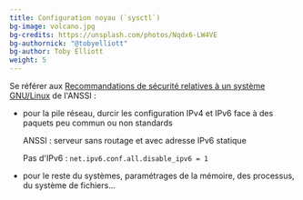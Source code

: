 ```yaml
---
title: Configuration noyau (`sysctl`)
bg-image: volcano.jpg
bg-credits: https://unsplash.com/photos/Nqdx6-LW4VE
bg-authornick: "@tobyelliott"
bg-author: Toby Elliott
weight: 5
---
```

Se référer aux [Recommandations de sécurité relatives à un système GNU/Linux](https://www.ssi.gouv.fr/reco-securite-systeme-linux/)
de l'ANSSI :

- pour la pile réseau, durcir les configuration IPv4 et IPv6 face à des paquets
    peu commun ou non standards

    ANSSI : serveur sans routage et avec adresse IPv6 statique

    Pas d'IPv6 : `net.ipv6.conf.all.disable_ipv6 = 1`
- pour le reste du systèmes, paramétrages de la mémoire, des processus,
    du système de fichiers...
